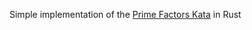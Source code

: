 Simple implementation of the [Prime Factors Kata](http://butunclebob.com/ArticleS.UncleBob.ThePrimeFactorsKata) in Rust
